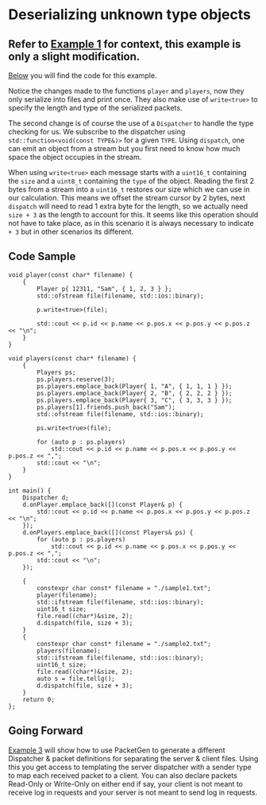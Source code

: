 # Deserializing unknown type objects

## Refer to [Example 1](https://github.com/BrunoC-L/PacketGen/blob/main/examples/1.md) for context, this example is only a slight modification.

[Below](code-sample) you will find the code for this example.

Notice the changes made to the functions `player` and `players`, now they only serialize into files and print once. They also make use of `write<true>` to specify the length and type of the serialized packets.

The second change is of course the use of a `Dispatcher` to handle the type checking for us. We subscribe to the dispatcher using `std::function<void(const TYPE&)>` for a given `TYPE`. Using `dispatch`, one can emit an object from a stream but you first need to know how much space the object occupies in the stream.

When using `write<true>` each message starts with a `uint16_t` containing the `size` and a `uint8_t` containing the `type` of the object. Reading the first 2 bytes from a stream into a `uint16_t` restores our size which we can use in our calculation. This means we offset the stream cursor by 2 bytes, next `dispatch` will need to read 1 extra byte for the length, so we actually need `size + 3` as the length to account for this. It seems like this operation should not have to take place, as in this scenario it is always necessary to indicate `+ 3` but in other scenarios its different.

## Code Sample

```
void player(const char* filename) {
	{
		Player p{ 12311, "Sam", { 1, 2, 3 } };
		std::ofstream file(filename, std::ios::binary);

		p.write<true>(file);

		std::cout << p.id << p.name << p.pos.x << p.pos.y << p.pos.z << "\n";
	}
}

void players(const char* filename) {
	{
		Players ps;
		ps.players.reserve(3);
		ps.players.emplace_back(Player{ 1, "A", { 1, 1, 1 } });
		ps.players.emplace_back(Player{ 2, "B", { 2, 2, 2 } });
		ps.players.emplace_back(Player{ 3, "C", { 3, 3, 3 } });
		ps.players[1].friends.push_back("Sam");
		std::ofstream file(filename, std::ios::binary);

		ps.write<true>(file);

		for (auto p : ps.players)
			std::cout << p.id << p.name << p.pos.x << p.pos.y << p.pos.z << ",";
		std::cout << "\n";
	}
}

int main() {
	Dispatcher d;
	d.onPlayer.emplace_back([](const Player& p) {
		std::cout << p.id << p.name << p.pos.x << p.pos.y << p.pos.z << "\n";
	});
	d.onPlayers.emplace_back([](const Players& ps) {
		for (auto p : ps.players)
			std::cout << p.id << p.name << p.pos.x << p.pos.y << p.pos.z << ",";
		std::cout << "\n";
	});

	{
		constexpr char const* filename = "./sample1.txt";
		player(filename);
		std::ifstream file(filename, std::ios::binary);
		uint16_t size;
		file.read((char*)&size, 2);
		d.dispatch(file, size + 3);
	}
	{
		constexpr char const* filename = "./sample2.txt";
		players(filename);
		std::ifstream file(filename, std::ios::binary);
		uint16_t size;
		file.read((char*)&size, 2);
		auto s = file.tellg();
		d.dispatch(file, size + 3);
	}
	return 0;
};
```

## Going Forward

[Example 3](https://github.com/BrunoC-L/PacketGen/blob/main/examples/3.md) will show how to use PacketGen to generate a different Dispatcher & packet definitions for separating the server & client files. Using this you get access to templating the server dispatcher with a sender type to map each received packet to a client. You can also declare packets Read-Only or Write-Only on either end if say, your client is not meant to receive log in requests and your server is not meant to send log in requests.
